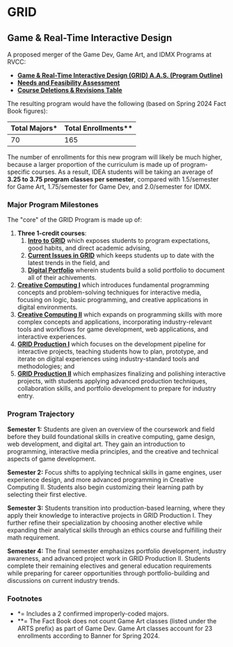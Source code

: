 # GRID
## Game & Real-Time Interactive Design

A proposed merger of the Game Dev, Game Art, and IDMX Programs at RVCC:

* **[Game & Real-Time Interactive Design (GRID) A.A.S. (Program Outline)](./degrees/aas.md)**
* **[Needs and Feasibility Assessment](./documents/needs-and-feasibility.md)**
* **[Course Deletions & Revisions Table](./documents/course-deletions.md)**

The resulting program would have the following (based on Spring 2024 Fact Book figures):

| Total Majors* | Total Enrollments** |
| ------------- | ------------------- |
| 70            | 165                 |

The number of enrollments for this new program will likely be much higher, because a larger proportion of the curriculum is made up of program-specific courses. As a result, IDEA students will be taking an average of **3.25 to 3.75 program classes per semester**, compared with 1.5/semester for Game Art, 1.75/semester for Game Dev, and 2.0/semester for IDMX.

### Major Program Milestones

The "core" of the GRID Program is made up of:

1. **Three 1-credit courses**:
    1. **[Intro to GRID](./classes/intro-to-grid.md)** which exposes students to program expectations, good habits, and direct academic advising,
    1. **[Current Issues in GRID](../classes/current-issues-in-grid.md)** which keeps students up to date with the latest trends in the field, and 
    1. **[Digital Portfolio](./classes/digital-portfolio.md)** wherein students build a solid portfolio to document all of their achivements.
2. **[Creative Computing I](./classes/creative-computing-i.md)** which introduces fundamental programming concepts and problem-solving techniques for interactive media, focusing on logic, basic programming, and creative applications in digital environments.
3. **[Creative Computing II](./classes/creative-computing-ii.md)** which expands on programming skills with more complex concepts and applications, incorporating industry-relevant tools and workflows for game development, web applications, and interactive experiences.
4. **[GRID Production I](./classes/grid-production-i.md)** which focuses on the development pipeline for interactive projects, teaching students how to plan, prototype, and iterate on digital experiences using industry-standard tools and methodologies; and
5. **[GRID Production II](./classes/grid-production-ii.md)** which emphasizes finalizing and polishing interactive projects, with students applying advanced production techniques, collaboration skills, and portfolio development to prepare for industry entry.


### Program Trajectory

**Semester 1:** Students are given an overview of the coursework and field before they build foundational skills in creative computing, game design, web development, and digital art. They gain an introduction to programming, interactive media principles, and the creative and technical aspects of game development.

**Semester 2:** Focus shifts to applying technical skills in game engines, user experience design, and more advanced programming in Creative Computing II. Students also begin customizing their learning path by selecting their first elective.

**Semester 3:** Students transition into production-based learning, where they apply their knowledge to interactive projects in GRID Production I. They further refine their specialization by choosing another elective while expanding their analytical skills through an ethics course and fulfilling their math requirement.

**Semester 4:** The final semester emphasizes portfolio development, industry awareness, and advanced project work in GRID Production II. Students complete their remaining electives and general education requirements while preparing for career opportunities through portfolio-building and discussions on current industry trends.

### Footnotes

* *= Includes a 2 confirmed improperly-coded majors.
* **= The Fact Book does not count Game Art classes (listed under the ARTS prefix) as part of Game Dev. Game Art classes account for 23 enrollments according to Banner for Spring 2024.